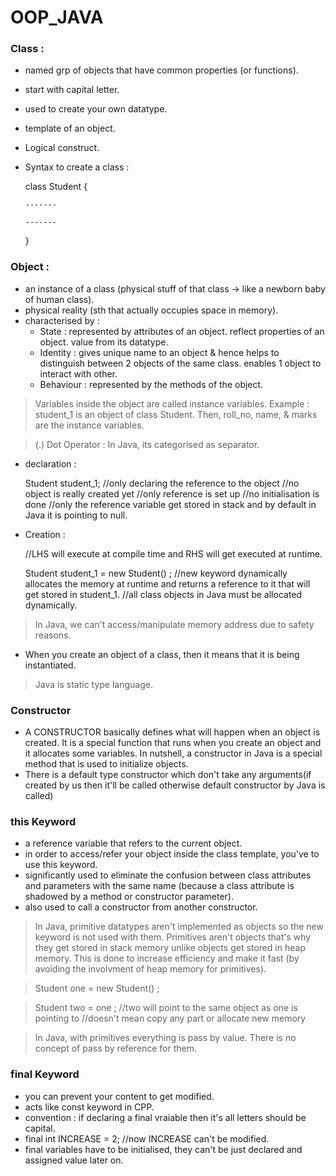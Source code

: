 # OOP_JAVA

### Class : 
* named grp of objects that have common properties (or functions).
* start with capital letter.
* used to create your own datatype.
* template of an object.
* Logical construct.
* Syntax to create a class :

  class Student {
  
      -------

      -------
  
  }

### Object :
* an instance of a class (physical stuff of that class -> like a newborn baby of human class).
* physical reality (sth that actually occupies space in memory).
* characterised by :
  * State : represented by attributes of an object. reflect properties of an object. value from its datatype.
  * Identity : gives unique name to an object & hence helps to distinguish between 2 objects of the same class. enables 1 object to interact with other.
  * Behaviour : represented by the methods of the object.

> Variables inside the object are called instance variables. Example : student_1 is an object of class Student. Then, roll_no, name, & marks are the instance variables.

> (.) Dot Operator : In Java, its categorised as separator.

* declaration  :

  Student student_1;  //only declaring the reference to the object  //no object is really created yet  //only reference is set up  //no initialisation is done  //only the reference variable get stored in stack and by default in Java it is pointing to null.

* Creation :

  //LHS will execute at compile time and RHS will get executed at runtime.
  
  Student student_1 = new Student() ;  //new keyword dynamically allocates the memory at runtime and returns a reference to it that will get stored in student_1.  //all class objects in Java must be allocated dynamically.

> In Java, we can't access/manipulate memory address due to safety reasons.
* When you create an object of a class, then it means that it is being instantiated.

> Java is static type language.

### Constructor
* A CONSTRUCTOR basically defines what will happen when an object is created. It is a special function that runs when you create an object and it allocates some variables. In nutshell, a constructor in Java is a special method that is used to initialize objects.
* There is a default type constructor which don't take any arguments(if created by us then it'll be called otherwise default constructor by Java is called)

### this Keyword
* a reference variable that refers to the current object.
* in order to access/refer your object inside the class template, you've to use this keyword.
* significantly used to eliminate the confusion between class attributes and parameters with the same name (because a class attribute is shadowed by a method or constructor parameter).
* also used to call a constructor from another constructor.

> In Java, primitive datatypes aren't implemented as objects so the new keyword is not used with them. Primitives aren't objects that's why they get stored in stack memory unlike objects get stored in heap memory. This is done to increase efficiency and make it fast (by avoiding the involvment of heap memory for primitives).

> Student one = new Student() ;

> Student two = one ; //two will point to the same object as one is pointing to //doesn't mean copy any part or allocate new memory 

> In Java, with primitives everything is pass by value. There is no concept of pass by reference for them.

### final Keyword
* you can prevent your content to get modified.
* acts like const keyword in CPP.
* convention : if declaring a final vraiable then it's all letters should be capital.
* final int INCREASE = 2; //now INCREASE can't be modified.
* final variables have to be initialised, they can't be just declared and assigned value later on.
